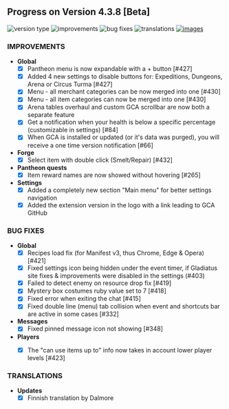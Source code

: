 ## Progress on Version 4.3.8 [Beta]

![version type](https://img.shields.io/badge/version-beta-yellow.svg?style=flat-square)
![improvements](https://img.shields.io/badge/improvements-11-green.svg?style=flat-square)
![bug fixes](https://img.shields.io/badge/bug%20fixes-8-red.svg?style=flat-square)
![translations](https://img.shields.io/badge/translations-1-blue.svg?style=flat-square)
[![images](https://img.shields.io/badge/🖼️-Preview-blueviolet.svg?style=flat-square)](/documentation/PROGRESS_W_IMG.md)

### IMPROVEMENTS
- **Global**
	- [x] Pantheon menu is now expandable with a + button [#427]
	- [x] Added 4 new settings to disable buttons for: Expeditions, Dungeons, Arena or Circus Turma [#427]
	- [x] Menu - all merchant categories can be now merged into one [#430]
	- [x] Menu - all item categories can now be merged into one [#430]
	- [x] Arena tables overhaul and custom GCA scrollbar are now both a separate feature 
	- [x] Get a notification when your health is below a specific percentage (customizable in settings) [#84]
	- [x] When GCA is installed or updated (or it's data was purged), you will receive a one time version notification [#66]
- **Forge**
	- [x] Select item with double click (Smelt/Repair) [#432]
- **Pantheon quests**
	- [x] Item reward names are now showed without hovering [#265]
- **Settings**
	- [x] Added a completely new section "Main menu" for better settings navigation
	- [x] Added the extension version in the logo with a link leading to GCA GitHub

### BUG FIXES
- **Global**
	- [x] Recipes load fix (for Manifest v3, thus Chrome, Edge & Opera) [#421]
	- [x] Fixed settings icon being hidden under the event timer, if Gladiatus site fixes & improvements were disabled in the settings (#403)
	- [x] Failed to detect enemy on resource drop fix [#419]
	- [x] Mystery box costumes ruby value set to 7 [#418]
	- [x] Fixed error when exiting the chat [#415]
	- [x] Fixed double line (menu) tab collision when event and shortcuts bar are active in some cases [#332]
	
- **Messages**
	- [x] Fixed pinned message icon not showing [#348]
	
- **Players**
	- [x] The "can use items up to" info now takes in account lower player levels [#423]


### TRANSLATIONS
-  **Updates**
	- [X] Finnish translation by Dalmore
